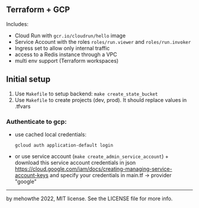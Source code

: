 ## Terraform + GCP 

Includes:
* Cloud Run with `gcr.io/cloudrun/hello` image
* Service Account with the roles `roles/run.viewer` and `roles/run.invoker`
* Ingress set to allow only internal traffic
* access to a Redis instance through a VPC
* multi env support (Terraform workspaces)

## Initial setup

1. Use `Makefile` to setup backend: `make create_state_bucket`
2. Use `Makefile` to create projects (dev, prod). It should replace values in .tfvars

### Authenticate to gcp:

* use cached local credentials: 
    
    `gcloud auth application-default login`

* or use service account (`make create_admin_service_account`) + download this service account credentials in json
  https://cloud.google.com/iam/docs/creating-managing-service-account-keys
and specify your credentials in main.tf -> provider "google"




___
by mehowthe 2022, MIT license. See the LICENSE file for more info.
